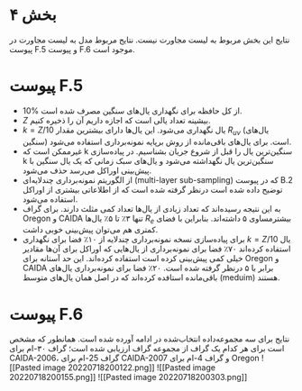 # بخش ۴
نتایج این بخش مربوط به لیست مجاورت نیست.
نتایج مربوط مدل به لیست مجاورت در پیوست F.5 و پیوست F.6‌ موجود است.



# پیوست F.5
* 10% از کل حافظه برای نگهداری یال‌های سنگین مصرف شده است.
* $Z$ بیشینه تعداد یالی است که اجازه داریم آن را ذخیره کنیم.
* $k=Z/10$ یال نگهداری می‌شود. این‌ یال‌ها دارای بیشترین مقدار $R_{uv}$ (یال‌های سنگین) است. برای یال‌های باقی‌مانده از روش برپایه نمونه‌برداری استفاده می‌شود. 
* غیرممکن است که k سنگین‌ترین یال را قبل از شروع جریان بشناسیم. در پیاده‌سازی k سنگین‌ترین یال نگهداشته می‌شود و یال‌های سبک زمانی که یک یال سنگین با پیش‌بینی اوراکل می‌رسد حذف می‌شود.
* از الگوریتم نمونه‌برداری چندلایه‌ای (multi-layer sub-sampling) که در پیوست B.2 توضیح داده شده است درنظر گرفته شده است که از اطلاعاتی بیشتری از اوراکل استفاده می‌شود.
* به این نتیجه رسیده‌اند که تعداد زیادی از یال‌ها تعداد کمی مثلث دارند. برای گراف Oregon و CAIDA تنها ۳٪ تا ۵٪ یال‌ها $R_e$ بیشترمساوی ۵ داشته‌اند. بنابراین با فضای کمتری هم می‌توان پیش‌بینی خوبی داشت.
* برای پیاده‌سازی نسخه نمونه‌برداری چندلایه از ۱۰٪ فضا برای نگهداری $k=Z/10$ یال استفاده کرده‌اند ۷۰٪ فضا برای نمونه‌برداری از یال‌هایی که اوراکل برای آن‌ها مقادیر خیلی کمی پیش‌بینی کرده است استفاده کرده‌اند. این حد آستانه برای Oregon و CAIDA برابر با ۵ درنظر گرفته شده است. ۲۰٪ فضا برای نمونه‌برداری یال‌های باقی‌مانده استافده کرده‌اند که در اصل همان یال‌های متوسط (meduim) هستند.

# پیوست F.6

نتایج برای سه مجموعه‌داده انتخاب‌شده در ادامه آورده شده است. همانطور که مشخص است برای هر کدام یک گراف از مجموعه گراف ارزیابی شده است؛ گراف ۳۰-ام برای CAIDA-2006، گراف 25-ام برای CAIDA-2007 و گراف 4-ام برای Oregon
![[Pasted image 20220718200122.png]]
![[Pasted image 20220718200155.png]]
![[Pasted image 20220718200303.png]]
